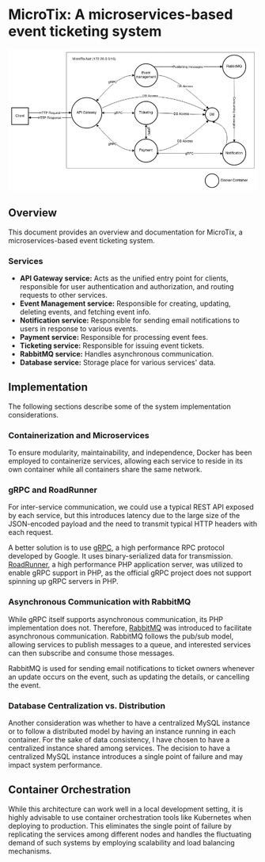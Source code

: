 # MicroTix: A microservices-based event ticketing system

![MicoTix Architecture](./MicroTix.png)

## Overview

This document provides an overview and documentation for MicroTix, a microservices-based event ticketing system.

### Services

- **API Gateway service:** Acts as the unified entry point for clients, responsible for user authentication and authorization, and routing requests to other services.
- **Event Management service:** Responsible for creating, updating, deleting events, and fetching event info.
- **Notification service:** Responsible for sending email notifications to users in response to various events.
- **Payment service:** Responsible for processing event fees.
- **Ticketing service:** Responsible for issuing event tickets.
- **RabbitMQ service:** Handles asynchronous communication.
- **Database service:** Storage place for various services' data.

## Implementation

The following sections describe some of the system implementation considerations.

### Containerization and Microservices

To ensure modularity, maintainability, and independence, Docker has been employed to containerize services, allowing each service to reside in its own container while all containers share the same network.

### gRPC and RoadRunner

For inter-service communication, we could use a typical REST API exposed by each service, but this introduces latency due to the large size of the JSON-encoded payload and the need to transmit typical HTTP headers with each request.

A better solution is to use [gRPC](https://grpc.io), a high performance RPC protocol developed by Google. It uses binary-serialized data for transmission. [RoadRunner](https://roadrunner.dev), a high performance PHP application server, was utilized to enable gRPC support in PHP, as the official gRPC project does not support spinning up gRPC servers in PHP.

### Asynchronous Communication with RabbitMQ

While gRPC itself supports asynchronous communication, its PHP implementation does not. Therefore, [RabbitMQ](https://rabbitmq.net) was introduced to facilitate asynchronous communication. RabbitMQ follows the pub/sub model, allowing services to publish messages to a queue, and interested services can then subscribe and consume those messages.

RabbitMQ is used for sending email notifications to ticket owners whenever an update occurs on the event, such as updating the details, or cancelling the event.

### Database Centralization vs. Distribution

Another consideration was whether to have a centralized MySQL instance or to follow a distributed model by having an instance running in each container. For the sake of data consistency, I have chosen to have a centralized instance shared among services. The decision to have a centralized MySQL instance introduces a single point of failure and may impact system performance.

## Container Orchestration

While this architecture can work well in a local development setting, it is highly advisable to use container orchestration tools like Kubernetes when deploying to production. This eliminates the single point of failure by replicating the services among different nodes and handles the fluctuating demand of such systems by employing scalability and load balancing mechanisms.